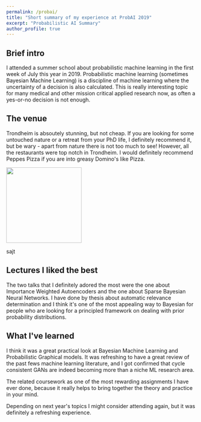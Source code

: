```yaml
---
permalink: /probai/
title: "Short summary of my experience at ProbAI 2019"
excerpt: "Probabilistic AI Summary"
author_profile: true
---
```


## Brief intro

I attended a summer school about probabilistic machine learning in the
first week of July this year in 2019. Probabilistic machine learning (sometimes
Bayesian Machine Learning) is a discipline of machine learning where the
uncertainty of a decision is also calculated. This is really interesting
topic for many medical and other mission critical applied research now, as often a yes-or-no decision
is not enough.

## The venue

Trondheim is absoutely stunning, but not cheap. If you are looking for
some untouched nature or a retreat from your PhD life, I definitely
recommend it, but be wary - apart from nature there is not too much to see!
However, all the restaurants were top notch in Trondheim. I would definitely
recommend Peppes Pizza if you are into greasy Domino's like Pizza.

<img src="https://github.com/karkirowle/karkirowle.github.io/blob/master/_pages/conferences/IMG_0309.jpg" width="200"/>

sajt 
## Lectures I liked the best

The two talks that I definitely adored the most were the one about
Importance Weighted Autoencoders and the one about Sparse Bayesian Neural
Networks. I have done by thesis about automatic relevance determination
and I think it's one of the most appealing way to Bayesian for people
who are looking for a principled framework on dealing with prior probability
distributions.

## What I've learned

I think it was a great practical look at Bayesian Machine Learning and
Probabilistic Graphical models. It was refreshing to have a great review
of the past fews machine learning literature, and I got confirmed that
cycle consistent GANs are indeed becoming more than a niche ML research
area.

The related coursework as one of the most rewarding assignments I have
ever done, because it really helps to bring together the theory and practice
in your mind.

Depending on next year's topics I might consider attending again, but it
was definitely a refreshing experience.